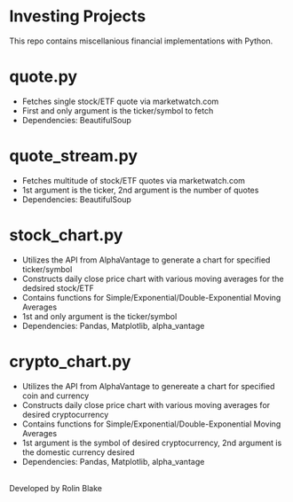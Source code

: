 # Investing Projects
This repo contains miscellanious financial implementations with Python.
 
# quote.py
<ul>
<li>Fetches single stock/ETF quote via marketwatch.com</li>
<li>First and only argument is the ticker/symbol to fetch</li>
<li>Dependencies: BeautifulSoup</li></ul>


# quote_stream.py
<ul>
<li>Fetches multitude of stock/ETF quotes via marketwatch.com</li>
<li>1st argument is the ticker, 2nd argument is the number of quotes</li>
<li>Dependencies: BeautifulSoup</li></ul>

# stock_chart.py
<ul>
<li>Utilizes the API from AlphaVantage to generate a chart for specified ticker/symbol</li>
<li>Constructs daily close price chart with various moving averages for the dedsired stock/ETF</li>
<li>Contains functions for Simple/Exponential/Double-Exponential Moving Averages</li>
<li>1st and only argument is the ticker/symbol</li>
<li>Dependencies: Pandas, Matplotlib, alpha_vantage</li></ul>

# crypto_chart.py
<ul>
<li>Utilizes the API from AlphaVantage to genereate a chart for specified coin and currency</li>
<li>Constructs daily close price chart with various moving averages for desired cryptocurrency</li>
<li>Contains functions for Simple/Exponential/Double-Exponential Moving Averages</li>
<li>1st argument is the symbol of desired cryptocurrency, 2nd argument is the domestic currency desired</li>
<li>Dependencies: Pandas, Matplotlib, alpha_vantage</li></ul>
<br />
Developed by Rolin Blake
